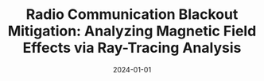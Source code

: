 ---
title: "Radio Communication Blackout Mitigation: Analyzing Magnetic Field Effects via Ray-Tracing Analysis"
collection: publications
permalink: /publication/2024-radio-blackout
excerpt: "Laur, JS and Giangaspero, VF and Sharma, Vatsalya and Lani, A  and Thoemel, J"
date: 2024-01-01
venue: "AIAA Journal"
paperurl: "https://doi.org/10.2514/1.J062660"
---
